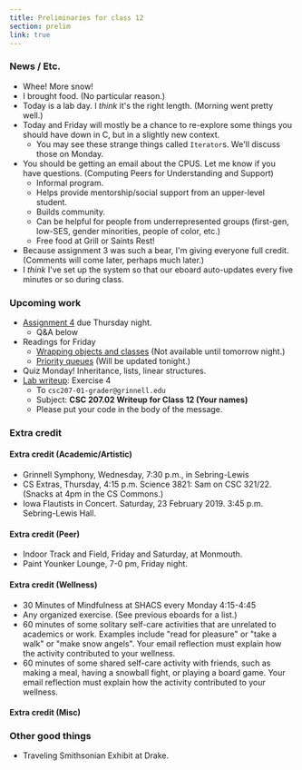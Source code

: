 ```yaml
---
title: Preliminaries for class 12
section: prelim
link: true
---
```

### News / Etc.

* Whee!  More snow!
* I brought food.  (No particular reason.)
* Today is a lab day.  I *think* it's the right length.  (Morning
  went pretty well.)
* Today and Friday will mostly be a chance to re-explore some things
  you should have down in C, but in a slightly new context.
    * You may see these strange things called `Iterator`s.  We'll
      discuss those on Monday.
* You should be getting an email about the CPUS.  Let me know if you have
  questions.  (Computing Peers for Understanding and Support)
    * Informal program.
    * Helps provide mentorship/social support from an upper-level student.
    * Builds community.
    * Can be helpful for people from underrepresented groups (first-gen, 
      low-SES, gender minorities, people of color, etc.)
    * Free food at Grill or Saints Rest!
* Because assignment 3 was such a bear, I'm giving everyone full credit.
  (Comments will come later, perhaps much later.)
* I _think_ I've set up the system so that our eboard auto-updates every
  five minutes or so during class.

### Upcoming work

* [Assignment 4](../assignments/assignment04) due Thursday night.
    * Q&A below
* Readings for Friday
    * [Wrapping objects and classes](../readings/wrappers)
      (Not available until tomorrow night.)
    * [Priority queues](../readings/priority-queues)
      (Will be updated tonight.)
* Quiz Monday!  Inheritance, lists, linear structures.
* [Lab writeup](../writeups/writeup12): Exercise 4
    * To `csc207-01-grader@grinnell.edu`
    * Subject: **CSC 207.02 Writeup for Class 12 (Your names)**
    * Please put your code in the body of the message.

### Extra credit

#### Extra credit (Academic/Artistic)

* Grinnell Symphony, Wednesday, 7:30 p.m., in Sebring-Lewis
* CS Extras, Thursday, 4:15 p.m. Science 3821: Sam on CSC 321/22.
  (Snacks at 4pm in the CS Commons.)
* Iowa Flautists in Concert.  Saturday, 23 February 2019.
  3:45 p.m. Sebring-Lewis Hall.

#### Extra credit (Peer)

* Indoor Track and Field, Friday and Saturday, at Monmouth.
* Paint Younker Lounge, 7-0 pm, Friday night.

#### Extra credit (Wellness)

* 30 Minutes of Mindfulness at SHACS every Monday 4:15-4:45
* Any organized exercise.  (See previous eboards for a list.)
* 60 minutes of some solitary self-care activities that are unrelated to 
  academics or work.  Examples include "read for pleasure" or "take a
  walk" or "make snow angels".  Your email reflection must explain how
  the activity contributed to your wellness.
* 60 minutes of some shared self-care activity with friends, such as 
  making a meal, having a snowball fight, or playing a board game.
  Your email reflection must explain how the activity contributed to
  your wellness.

#### Extra credit (Misc)

### Other good things

* Traveling Smithsonian Exhibit at Drake.

